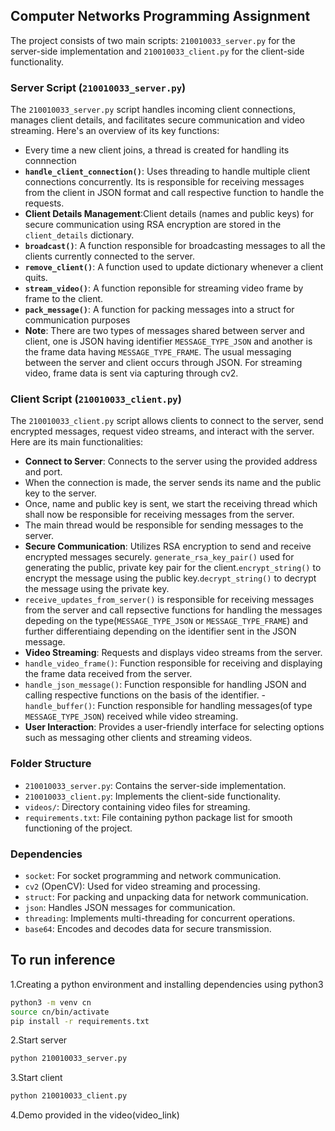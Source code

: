 ## Computer Networks Programming Assignment

The project consists of two main scripts: `210010033_server.py` for the server-side implementation and `210010033_client.py` for the client-side functionality.

### Server Script (`210010033_server.py`)

The `210010033_server.py` script handles incoming client connections, manages client details, and facilitates secure communication and video streaming. Here's an overview of its key functions:

- Every time a new client joins, a thread is created for handling its connnection
- **`handle_client_connection()`**: Uses threading to handle multiple client connections concurrently. Its is responsible for receiving messages from the client in JSON format and call respective function to handle the requests.
- **Client Details Management**:Client details (names and public keys) for secure communication using RSA encryption are stored in the `client_details` dictionary.
- **`broadcast()`**: A function responsible for broadcasting messages to all the clients currently connected to the server.
- **`remove_client()`**: A function used to update dictionary whenever a client quits.
- **`stream_video()`**: A function reponsible for streaming video frame by frame to the client.
- **`pack_message()`**: A function for packing messages into a struct for communication purposes
- **Note**: There are two types of messages shared between server and client, one is JSON having identifier `MESSAGE_TYPE_JSON` and another is the frame data having `MESSAGE_TYPE_FRAME`. The usual messaging between the server and client occurs through JSON. For streaming video, frame data is sent via capturing through cv2.

### Client Script (`210010033_client.py`)

The `210010033_client.py` script allows clients to connect to the server, send encrypted messages, request video streams, and interact with the server. Here are its main functionalities:


- **Connect to Server**: Connects to the server using the provided address and port.
- When the connection is made, the server sends its name and the public key to the server.
- Once, name and public key is sent, we start the receiving thread which shall now be responsible for receiving messages from the server.
- The main thread would be responsible for sending messages to the server.
- **Secure Communication**: Utilizes RSA encryption to send and receive encrypted messages securely. `generate_rsa_key_pair()` used for generating the public, private key pair for the client.`encrypt_string()` to encrypt the message using the public key.`decrypt_string()` to decrypt the message using the private key.
- `receive_updates_from_server()` is responsible for receiving messages from the server and call repsective functions for handling the messages depeding on the type(`MESSAGE_TYPE_JSON` or `MESSAGE_TYPE_FRAME`) and further differentiaing depending on the identifier sent in the JSON message.
- **Video Streaming**: Requests and displays video streams from the server.
- `handle_video_frame()`: Function responsible for receiving and displaying the frame data received from the server.
- `handle_json_message()`: Function responsible for handling JSON and calling respective functions on the basis of the identifier.
-`handle_buffer()`: Function responsible for handling messages(of type `MESSAGE_TYPE_JSON`) received while video streaming.
- **User Interaction**: Provides a user-friendly interface for selecting options such as messaging other clients and streaming videos.

### Folder Structure

- `210010033_server.py`: Contains the server-side implementation.
- `210010033_client.py`: Implements the client-side functionality.
- `videos/`: Directory containing video files for streaming.
-  `requirements.txt`: File containing python package list for smooth functioning of the project.

### Dependencies

- `socket`: For socket programming and network communication.
- `cv2` (OpenCV): Used for video streaming and processing.
- `struct`: For packing and unpacking data for network communication.
- `json`: Handles JSON messages for communication.
- `threading`: Implements multi-threading for concurrent operations.
- `base64`: Encodes and decodes data for secure transmission.

## To run inference

1.Creating a python environment and installing dependencies using python3
```bash
python3 -m venv cn
source cn/bin/activate
pip install -r requirements.txt
```

2.Start server
```bash
python 210010033_server.py
```

3.Start client
```bash
python 210010033_client.py
```

4.Demo provided in the video(video_link)